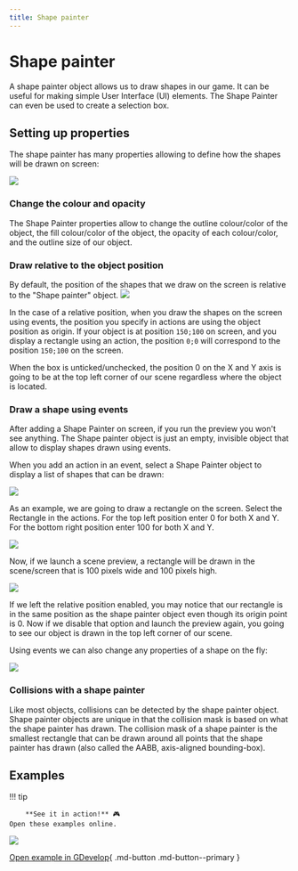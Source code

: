 ```yaml
---
title: Shape painter
---
```

# Shape painter

A shape painter object allows us to draw shapes in our game. It can be useful for making simple User Interface (UI) elements. The Shape Painter can even be used to create a selection box.

## Setting up properties

The shape painter has many properties allowing to define how the shapes will be drawn on screen:

![](/gdevelop5/objects/shape_painter/pasted/20230304-165718.png)

### Change the colour and opacity 

The Shape Painter properties allow to change the outline colour/color of the object, the fill colour/color of the object, the opacity of each colour/color, and the outline size of our object.

### Draw relative to the object position 

By default, the position of the shapes that we draw on the screen is relative to the "Shape painter" object. 
![](/gdevelop5/objects/shape-painter-relative-position-property.png)

In the case of a relative position, when you draw the shapes on the screen using events, the position you specify in actions are using the object position as origin. If your object is at position `150;100` on screen, and you display a rectangle using an action, the position `0;0` will correspond to the position `150;100` on the screen.

When the box is unticked/unchecked, the position 0 on the X and Y axis is going to be at the top left corner of our scene regardless where the object is located. 

### Draw a shape using events

After adding a Shape Painter on screen, if you run the preview you won't see anything. The Shape painter object is just an empty, invisible object that allow to display shapes drawn using events.

When you add an action in an event, select a Shape Painter object to display a list of shapes that can be drawn:

![](/gdevelop5/objects/shape_painter/pasted/20230304-170143.png)

As an example, we are going to draw a rectangle on the screen. Select the Rectangle in the actions.
For the top left position enter 0 for both X and Y. For the bottom right position enter 100 for both X and Y.

![](/gdevelop5/objects/shape_painter/pasted/20230304-170552.png)

Now, if we launch a scene preview, a rectangle will be drawn in the scene/screen that is 100 pixels wide and 100 pixels high.

![](/gdevelop5/objects/rectanlge-shape-painter.png)

If we left the relative position enabled, you may notice that our rectangle is in the same position as the shape painter object even though its origin point is 0. Now if we disable that option and launch the preview again, you going to see our object is drawn in the top left corner of our scene.

Using events we can also change any properties of a shape on the fly:

![](/gdevelop5/objects/shapepaintereventsexample.png)

### Collisions with a shape painter

Like most objects, collisions can be detected by the shape painter object.  Shape painter objects are unique in that the collision mask is based on what the shape painter has drawn.  The collision mask of a shape painter is the smallest rectangle that can be drawn around all points that the shape painter has drawn (also called the AABB, axis-aligned bounding-box).

## Examples 

!!! tip
    
        **See it in action!** 🎮  
    Open these examples online.

[![](/gdevelop5/objects/shapepainterobject.png)](https://editor.gdevelop.io/?project=example://advanced-shape-based-painter)

[Open example in GDevelop](https://editor.gdevelop.io/?project=example://advanced-shape-based-painter){ .md-button .md-button--primary }





 